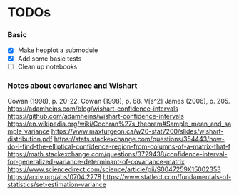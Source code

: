 # TODOs

### Basic

- [x] Make hepplot a submodule
- [x] Add some basic tests
- [ ] Clean up notebooks

### Notes about covariance and Wishart

Cowan (1998), p. 20-22.
Cowan (1998), p. 68.  V[s^2] 
James (2006), p. 205.
https://adamheins.com/blog/wishart-confidence-intervals
https://github.com/adamheins/wishart-confidence-intervals
https://en.wikipedia.org/wiki/Cochran%27s_theorem#Sample_mean_and_sample_variance
https://www.maxturgeon.ca/w20-stat7200/slides/wishart-distribution.pdf
https://stats.stackexchange.com/questions/354443/how-do-i-find-the-elliptical-confidence-region-from-columns-of-a-matrix-that-f
https://math.stackexchange.com/questions/3729438/confidence-interval-for-generalized-variance-determinant-of-covariance-matrix
https://www.sciencedirect.com/science/article/pii/S0047259X15002353
https://arxiv.org/abs/0704.2278
https://www.statlect.com/fundamentals-of-statistics/set-estimation-variance

